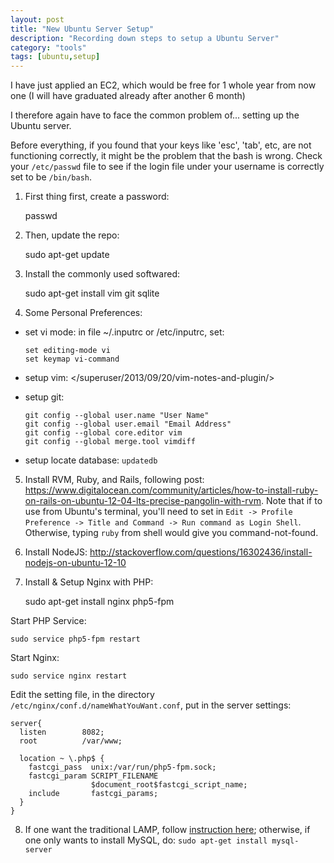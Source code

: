 ```yaml
---
layout: post
title: "New Ubuntu Server Setup"
description: "Recording down steps to setup a Ubuntu Server"
category: "tools"
tags: [ubuntu,setup]
---
```


I have just applied an EC2, which would be free for 1 whole year from now one (I will have graduated already after another 6 month)

I therefore again have to face the common problem of... setting up the Ubuntu server.

Before everything, if you found that your keys like 'esc', 'tab', etc, are not functioning correctly, it might be the problem that the bash is wrong. Check your `/etc/passwd` file to see if the login file under your username is correctly set to be `/bin/bash`.

1. First thing first, create a password:

    passwd

2. Then, update the repo:

    sudo apt-get update

3. Install the commonly used softwared:

    sudo apt-get install vim git sqlite

4. Some Personal Preferences:
  - set vi mode: in file  ~/.inputrc or /etc/inputrc, set: 

        set editing-mode vi
        set keymap vi-command
    
  - setup vim: </superuser/2013/09/20/vim-notes-and-plugin/>
  
  - setup git:
    
        git config --global user.name "User Name"
        git config --global user.email "Email Address"
        git config --global core.editor vim
        git config --global merge.tool vimdiff

  - setup locate database:  `updatedb`

5. Install RVM, Ruby, and Rails, following post: <https://www.digitalocean.com/community/articles/how-to-install-ruby-on-rails-on-ubuntu-12-04-lts-precise-pangolin-with-rvm>.  Note that if to use from Ubuntu's terminal, you'll need to set in `Edit -> Profile Preference -> Title and Command -> Run command as Login Shell`. Otherwise, typing `ruby` from shell would give you command-not-found.

6. Install NodeJS: <http://stackoverflow.com/questions/16302436/install-nodejs-on-ubuntu-12-10>

7. Install & Setup Nginx with PHP:
    
    sudo apt-get install nginx php5-fpm
  
  Start PHP Service:
  
    sudo service php5-fpm restart
  
  Start Nginx:
  
    sudo service nginx restart

  Edit the setting file, in the directory `/etc/nginx/conf.d/nameWhatYouWant.conf`, put in the server settings:
  
    server{
      listen        8082;
      root          /var/www;

      location ~ \.php$ {
        fastcgi_pass  unix:/var/run/php5-fpm.sock;
        fastcgi_param SCRIPT_FILENAME
                      $document_root$fastcgi_script_name;
        include       fastcgi_params;
      }
    }


8. If one want the traditional LAMP, follow [instruction here](https://help.ubuntu.com/community/ApacheMySQLPHP); otherwise, if one only wants to install MySQL, do: `sudo apt-get install mysql-server`
